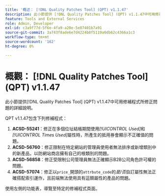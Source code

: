 ```yaml
---
title: '概述： [!DNL Quality Patches Tool] (QPT) v1.1.47'
description: 此小節提供 [!DNL Quality Patches Tool] (QPT) v1.1.47中可用修補程式所修正問題的詳細說明。
feature: Tools and External Services
role: Admin, Developer
exl-id: c3a9f77d-5f6e-4fa9-a20e-5e87401b7a91
source-git-commit: 3a743f8ade6e7d4224b8f5119a0db62c4366a1c3
workflow-type: tm+mt
source-wordcount: '162'
ht-degree: 0%

---
```


# 概觀： [!DNL Quality Patches Tool] (QPT) v1.1.47

此小節提供[!DNL Quality Patches Tool] (QPT) v1.1.47中可用修補程式所修正問題的詳細說明。

QPT v1.1.47包含下列修補程式：

1. **ACSD-55241**：修正在多個位址結帳期間使用&#x200B;*[!UICONTROL Used]*&#x200B;和&#x200B;*[!UICONTROL Times Used]*&#x200B;屬性時，所產生的抵用券會顯示不正確值的問題。
1. **ACSD-56760**：修正限制在特定網站的管理員使用者無法排序或新增類別中的新產品，以防網站商店擁有自己的根類別的問題。
1. **ACSD-56858**：修正受限制公司管理員無法正確顯示B2B公司角色許可權的問題。
1. **ACSD-57074**：修正以`price_`開頭的`attrbute_code`的&#x200B;*是/否*&#x200B;自訂屬性無法正確搭配索引運作，且前端無法使用具有這類屬性的產品的問題。

使用左側的功能表，導覽至特定的修補程式頁面。
